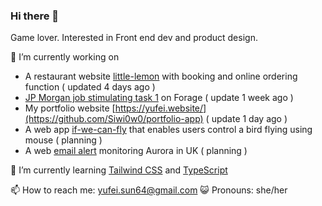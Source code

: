 ### Hi there 👋 
  Game lover.
  Interested in Front end dev and product design.
  
🔭 I’m currently working on
- A restaurant website [little-lemon](https://github.com/Siwi0w0/little-lemon) with booking and online ordering function ( updated 4 days ago )
- [JP Morgan job stimulating task 1](https://github.com/Siwi0w0/forage-jpmc-swe-task-1) on Forage ( update 1 week ago )
- My portfolio website [https://yufei.website/](https://github.com/Siwi0w0/portfolio-app) ( update 1 day ago )
- A web app [if-we-can-fly](https://github.com/Siwi0w0/if-we-can-fly) that enables users control a bird flying using mouse ( planning )
- A web [email alert](https://github.com/Siwi0w0/aurora-alert) monitoring Aurora in UK ( planning )

🌱 I’m currently learning [Tailwind CSS](https://tailwindcss.com/) and [TypeScript](typescript-tutorial)

📫 How to reach me: yufei.sun64@gmail.com
😺 Pronouns: she/her
  
<!-- 👯 I’m looking to collaborate on ...
-!>


